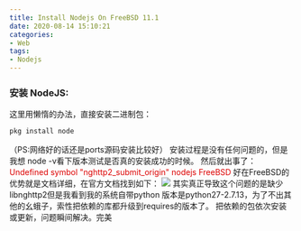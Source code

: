 ```yaml
---
title: Install Nodejs On FreeBSD 11.1
date: 2020-08-14 15:10:21
categories: 
- Web
tags:
- Nodejs
---
```


### 安装  NodeJS:
这里用懒惰的办法，直接安装二进制包：
``` bash
pkg install node
```
（PS:网络好的话还是ports源码安装比较好）
安装过程是没有任何问题的，但是我想 node -v看下版本测试是否真的安装成功的时候。
然后就出事了：
<font color=#dd0000>Undefined symbol "nghttp2_submit_origin" nodejs FreeBSD</font>
好在FreeBSD的优势就是文档详细，在官方文档找到如下：
<img src="/myblogs.github.io/2020/08/14/Install_Nodejs_On_FreeBSD11/freebsd_node.jpg">
其实真正导致这个问题的是缺少 libnghttp2但是我看到我的系统自带python 版本是python27-2.7.13，为了不出其他的幺蛾子，索性把依赖的库都升级到requires的版本了。
把依赖的包依次安装或更新，问题瞬间解决。完美